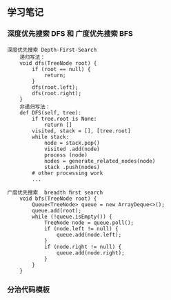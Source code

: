 ## 学习笔记
### 深度优先搜索 DFS 和  广度优先搜索 BFS
    深度优先搜索 Depth-First-Search
        递归写法：
        void dfs(TreeNode root) {
            if (root == null) {
                return;
            }
            dfs(root.left);
            dfs(root.right);
        }
        非递归写法：
        def DFS(self, tree):
            if tree.root is None:
        		return []
            visited, stack = [], [tree.root]
        	while stack:
        		node = stack.pop()
        		visited .add(node)
        		process (node)
        		nodes = generate_related_nodes(node)
        		stack .push(nodes)
        	# other processing work
        	...
     
    广度优先搜索  breadth ﬁrst search  
        void bfs(TreeNode root) {
            Queue<TreeNode> queue = new ArrayDeque<>();
            queue.add(root);
            while (!queue.isEmpty()) {
                TreeNode node = queue.poll();
                if (node.left != null) {
                    queue.add(node.left);
                }
                if (node.right != null) {
                    queue.add(node.right);
                }
            }
        }
### 分治代码模板
        
                    
